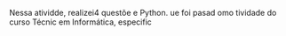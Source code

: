 
Nessa atividde, realizei4 questõe e Python. ue foi pasad omo tividade do curso Técnic em Informática, especific
